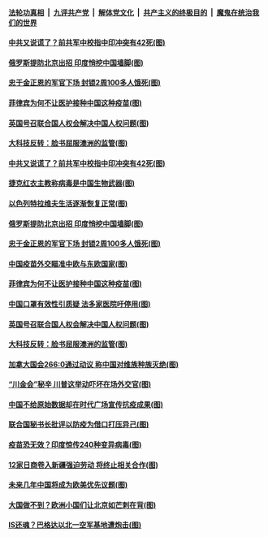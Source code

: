

####  [法轮功真相](../../../../basic/blob/master/README.md?t=02251631) &nbsp;|&nbsp; [九评共产党](../../../../9ping.md/blob/master/README.md?t=02251631) &nbsp;|&nbsp; [解体党文化](../../../../jtdwh.md/blob/master/README.md?t=02251631)  &nbsp;|&nbsp; [共产主义的终极目的](../../../../gczydzjmd.md/blob/master/README.md?t=02251631) &nbsp;|&nbsp; [魔鬼在统治我们的世界](../../../../mgztzwmdsj.md/blob/master/README.md?t=02251631) 

#### [中共又说谎了？前共军中校指中印冲突有42死(图)](../pages/p9/963586.md?t=02251631) 

#### [俄罗斯提防北京出招 印度悄挖中国墙脚(图)](../pages/p9/963577.md?t=02251631) 

#### [忠于金正恩的军官下场 封锁2周100多人饿死(图)](../pages/p9/963491.md?t=02251631) 

#### [菲律宾为何不让医护接种中国这种疫苗(图)](../pages/p9/963482.md?t=02251631) 

#### [英国号召联合国人权会解决中国人权问题(图)](../pages/p9/963513.md?t=02251631) 

#### [大科技反转：脸书屈服澳洲的监管(图)](../pages/p9/963506.md?t=02251631) 

#### [中共又说谎了？前共军中校指中印冲突有42死(图)](../pages/p9/963586.md?t=02251631) 

#### [捷克红衣主教称病毒是中国生物武器(图)](../pages/p9/963647.md?t=02251631) 

#### [以色列特拉维夫生活逐渐恢复正常(图)](../pages/p9/963645.md?t=02251631) 

#### [俄罗斯提防北京出招 印度悄挖中国墙脚(图)](../pages/p9/963577.md?t=02251631) 


#### [忠于金正恩的军官下场 封锁2周100多人饿死(图)](../pages/p9/963491.md?t=02251631) 

#### [中国疫苗外交瞄准中欧与东欧国家(图)](../pages/p9/963545.md?t=02251631) 

#### [菲律宾为何不让医护接种中国这种疫苗(图)](../pages/p9/963482.md?t=02251631) 

#### [中国口罩有效性引质疑 法多家医院吁停用(图)](../pages/p9/963536.md?t=02251631) 

#### [英国号召联合国人权会解决中国人权问题(图)](../pages/p9/963513.md?t=02251631) 

#### [大科技反转：脸书屈服澳洲的监管(图)](../pages/p9/963506.md?t=02251631) 

#### [加拿大国会266:0通过动议 称中国对维族种族灭绝(图)](../pages/p9/963447.md?t=02251631) 

#### [“川金会”秘辛 川普这举动吓坏在场外交官(图)](../pages/p9/963367.md?t=02251631) 

#### [中国不给原始数据却在时代广场宣传抗疫成果(图)](../pages/p9/963418.md?t=02251631) 

#### [联合国秘书长批评以防疫为借口打压异己(图)](../pages/p9/963416.md?t=02251631) 

#### [疫苗恐无效？印度惊传240种变异病毒(图)](../pages/p9/963366.md?t=02251631) 

#### [12家日商卷入新疆强迫劳动 将终止相关合作(图)](../pages/p9/963390.md?t=02251631) 

#### [未来几年中国将成为欧美优先议题(图)](../pages/p9/963381.md?t=02251631) 

#### [大国做不到？欧洲小国们让北京如芒刺在背(图)](../pages/p9/963250.md?t=02251631) 

#### [IS还魂？巴格达以北一空军基地遭炮击(图)](../pages/p9/963318.md?t=02251631) 

